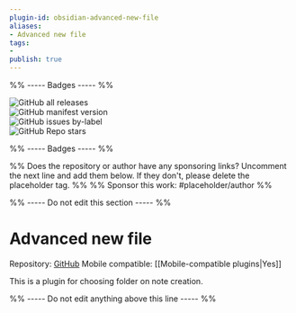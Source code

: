```yaml
---
plugin-id: obsidian-advanced-new-file
aliases:
- Advanced new file
tags: 
- 
publish: true
---
```


%% ----- Badges ----- %%

![GitHub all releases](https://img.shields.io/github/downloads/vanadium23/obsidian-advanced-new-file/total?color=573E7A&logo=github&style=for-the-badge)   
![GitHub manifest version](https://img.shields.io/github/manifest-json/v/vanadium23/obsidian-advanced-new-file?color=573E7A&logo=github&style=for-the-badge)   
![GitHub issues by-label](https://img.shields.io/github/issues/vanadium23/obsidian-advanced-new-file/help%20wanted?color=573E7A&logo=github&style=for-the-badge)   
![GitHub Repo stars](https://img.shields.io/github/stars/vanadium23/obsidian-advanced-new-file?color=573E7A&logo=github&style=for-the-badge)

%% ----- Badges ----- %%

%% Does the repository or author have any sponsoring links? Uncomment the next line and add them below. If they don't, please delete the placeholder tag. %%
%% Sponsor this work: #placeholder/author %%

%% ----- Do not edit this section ----- %%

# Advanced new file

Repository: [GitHub](https://github.com/vanadium23/obsidian-advanced-new-file)
Mobile compatible: [[Mobile-compatible plugins|Yes]]

This is a plugin for choosing folder on note creation.

%% ----- Do not edit anything above this line ----- %% 
